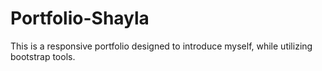 # Portfolio-Shayla
This is a responsive portfolio designed to introduce myself, while utilizing bootstrap tools.
